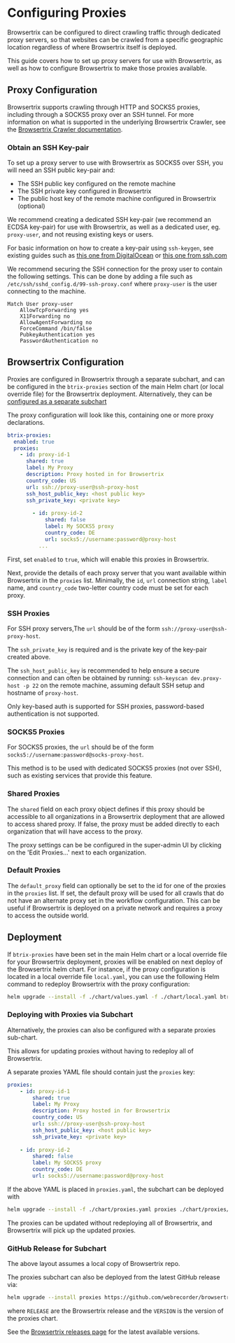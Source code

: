# Configuring Proxies

Browsertrix can be configured to direct crawling traffic through dedicated proxy servers, so that websites can be crawled from a specific geographic location regardless of where Browsertrix itself is deployed.

This guide covers how to set up proxy servers for use with Browsertrix, as well as how to configure Browsertrix to make those proxies available.

## Proxy Configuration

Browsertrix supports crawling through HTTP and SOCKS5 proxies, including through a SOCKS5 proxy over an SSH tunnel. For more information on what is supported in the underlying Browsertrix Crawler, see the [Browsertrix Crawler documentation](https://crawler.docs.browsertrix.com/user-guide/proxies/).

### Obtain an SSH Key-pair

To set up a proxy server to use with Browsertrix as SOCKS5 over SSH, you will need an SSH public key-pair and:
- The SSH public key configured on the remote machine
- The SSH private key configured in Browsertrix
- The public host key of the remote machine configured in Browsertrix (optional)

We recommend creating a dedicated SSH key-pair (we recommend an ECDSA key-pair) for use with Browsertrix, as well as a dedicated user, eg. `proxy-user`, and not reusing existing keys or users.

For basic information on how to create a key-pair using `ssh-keygen`, see existing guides such as [this one from DigitalOcean](https://www.digitalocean.com/community/tutorials/how-to-configure-ssh-key-based-authentication-on-a-linux-server) or [this one from ssh.com](https://www.ssh.com/academy/ssh/keygen)

We recommend securing the SSH connection for the proxy user to contain the following settings. This can be done by adding a file
such as `/etc/ssh/sshd_config.d/99-ssh-proxy.conf` where `proxy-user` is the user connecting to the machine.


```
Match User proxy-user
	AllowTcpForwarding yes
	X11Forwarding no
	AllowAgentForwarding no
	ForceCommand /bin/false
	PubkeyAuthentication yes
	PasswordAuthentication no
```

## Browsertrix Configuration

Proxies are configured in Browsertrix through a separate subchart, and can be configured in the `btrix-proxies` section of the main Helm chart (or local override file) for the Browsertrix deployment. Alternatively, they can be [configured as a separate subchart](#deploying-with-proxies-via-subchart)

The proxy configuration will look like this, containing one or more proxy declarations.

```yaml
btrix-proxies:
  enabled: true
  proxies:
    - id: proxy-id-1
      shared: true
      label: My Proxy
      description: Proxy hosted in for Browsertrix
      country_code: US
      url: ssh://proxy-user@ssh-proxy-host
      ssh_host_public_key: <host public key>
      ssh_private_key: <private key>
		
		- id: proxy-id-2
			shared: false
			label: My SOCKS5 proxy
			country_code: DE
			url: socks5://username:password@proxy-host
		  ...
```


First, set `enabled` to `true`, which will enable this proxies in Browsertrix.

Next, provide the details of each proxy server that you want available within Browsertrix in the `proxies` list. Minimally, the `id`, `url` connection string, `label` name, and `country_code` two-letter country code must be set for each proxy.

### SSH Proxies

For SSH proxy servers,The `url` should be of the form `ssh://proxy-user@ssh-proxy-host`.  

The `ssh_private_key` is required and is the private key of the key-pair created above.

The `ssh_host_public_key` is recommended to help ensure a secure connection and can often be obtained by running: `ssh-keyscan dev.proxy-host -p 22` on the remote machine, assuming default SSH setup and hostname of `proxy-host`.

Only key-based auth is supported for SSH proxies, password-based authentication is not supported.

### SOCKS5 Proxies

For SOCKS5 proxies, the `url` should be of the form `socks5://username:password@socks-proxy-host`.

This method is to be used with dedicated SOCKS5 proxies (not over SSH), such as existing services that provide this feature.

### Shared Proxies

The `shared` field on each proxy object defines if this proxy should be accessible to all organizations in a Browsertrix deployment
that are allowed to access shared proxy. If false, the proxy must be added directly to each organization that will have access to the proxy.

The proxy settings can be be configured in the super-admin UI by clicking on the 'Edit Proxies...' next to each organization.

### Default Proxies

The `default_proxy` field can optionally be set to the id for one of the proxies in the `proxies` list. If set, the default proxy will be used for all crawls that do not have an alternate proxy set in the workflow configuration. This can be useful
if Browsertrix is deployed on a private network and requires a proxy to access the outside world.

## Deployment

If `btrix-proxies` have been set in the main Helm chart or a local override file for your Browsertrix deployment, proxies will be enabled on next deploy of the Browsertrix helm chart.  For instance, if the proxy configuration is located in a local override file `local.yaml`, you can use the following Helm command to redeploy Browsertrix with the proxy configuration:

```sh
helm upgrade --install -f ./chart/values.yaml -f ./chart/local.yaml btrix ./chart/
```

### Deploying with Proxies via Subchart

Alternatively, the proxies can also be configured with a separate proxies sub-chart.

This allows for updating proxies without having to redeploy all of Browsertrix.

A separate proxies YAML file should contain just the `proxies` key:

```yaml
proxies:
	- id: proxy-id-1
		shared: true
		label: My Proxy
		description: Proxy hosted in for Browsertrix
		country_code: US
		url: ssh://proxy-user@ssh-proxy-host
		ssh_host_public_key: <host public key>
		ssh_private_key: <private key>
	
	- id: proxy-id-2
		shared: false
		label: My SOCKS5 proxy
		country_code: DE
		url: socks5://username:password@proxy-host
```


If the above YAML is placed in `proxies.yaml`, the subchart can be deployed with 

```sh
helm upgrade --install -f ./chart/proxies.yaml proxies ./chart/proxies/
```

The proxies can be updated without redeploying all of Browsertrix, and Browsertrix will pick up the updated proxies.

### GitHub Release for Subchart

The above layout assumes a local copy of Browsertrix repo.

The proxies subchart can also be deployed from the latest GitHub release via:

```sh
helm upgrade --install proxies https://github.com/webrecorder/browsertrix/releases/download/RELEASE/btrix-proxies-VERSION.tgz
```

where `RELEASE` are the Browsertrix release and the `VERSION` is the version of the proxies chart.

See the [Browsertrix releases page](https://github.com/webrecorder/browsertrix/releases) for the latest available versions.

